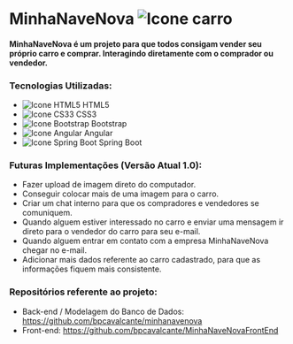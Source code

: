 # MinhaNaveNova ![Icone carro](https://i.imgur.com/8yn0yJ5.png)

#### MinhaNaveNova é um projeto para que todos consigam vender seu próprio carro e comprar. Interagindo diretamente com o comprador ou vendedor.


### Tecnologias Utilizadas:
 - ![Icone HTML5](https://i.imgur.com/1uU0UOw.png) HTML5
 - ![Icone CS33](https://i.imgur.com/UHlZDyc.png) CSS3
 - ![Icone Bootstrap](https://i.imgur.com/zWZX5r6.png) Bootstrap
 - ![Icone Angular](https://i.imgur.com/0YNddXe.png) Angular
 - ![Icone Spring Boot](https://i.imgur.com/vHgAc8x.png) Spring Boot
 
 ### Futuras Implementações (Versão Atual 1.0):
   - Fazer upload de imagem direto do computador.
   - Conseguir colocar mais de uma imagem para o carro.
   - Criar um chat interno para que os compradores e vendedores se comuniquem.
   - Quando alguem estiver interessado no carro e enviar uma mensagem ir direto para o vendedor do carro para seu e-mail.
   - Quando alguem entrar em contato com a empresa MinhaNaveNova chegar no e-mail.
   - Adicionar mais dados referente ao carro cadastrado, para que as informações fiquem mais consistente.
   
  ### Repositórios referente ao projeto:
   - Back-end / Modelagem do Banco de Dados: https://github.com/bpcavalcante/minhanavenova
   - Front-end: https://github.com/bpcavalcante/MinhaNaveNovaFrontEnd
   
   
   
